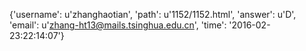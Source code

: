 {'username': u'zhanghaotian', 'path': u'1152/1152.html', 'answer': u'D', 'email': u'zhang-ht13@mails.tsinghua.edu.cn', 'time': '2016-02-23:22:14:07'}